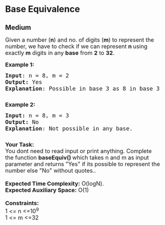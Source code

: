 # Base Equivalence
## Medium
<div class="problems_problem_content__Xm_eO" style="user-select: auto;"><p style="user-select: auto;"><span style="font-size: 18px; user-select: auto;">Given a number (<strong style="user-select: auto;">n</strong>)&nbsp;and no. of digits (<strong style="user-select: auto;">m</strong>)&nbsp;to represent the number, we have to check if we can represent <strong style="user-select: auto;">n&nbsp;</strong>using exactly <strong style="user-select: auto;">m</strong> digits in any <strong style="user-select: auto;">base</strong> from <strong style="user-select: auto;">2</strong> to <strong style="user-select: auto;">32</strong>.</span><br style="user-select: auto;">
<br style="user-select: auto;">
<span style="font-size: 18px; user-select: auto;"><strong style="user-select: auto;">Example 1:</strong></span></p>

<pre style="position: relative; user-select: auto;"><span style="font-size: 18px; user-select: auto;"><strong style="user-select: auto;">Input</strong>: n = 8, m = 2
<strong style="user-select: auto;">Output:</strong>&nbsp;Yes&nbsp;
<strong style="user-select: auto;">Explanation</strong>: Possible in base 3 as 8 in base 3 is 22.  
</span><div class="open_grepper_editor" title="Edit &amp; Save To Grepper" style="user-select: auto;"></div></pre>

<p style="user-select: auto;"><br style="user-select: auto;">
<span style="font-size: 18px; user-select: auto;"><strong style="user-select: auto;">Example 2:</strong></span></p>

<pre style="position: relative; user-select: auto;"><span style="font-size: 18px; user-select: auto;"><strong style="user-select: auto;">Input: </strong>n = 8, m = 3
<strong style="user-select: auto;">Output:&nbsp;</strong>No
<strong style="user-select: auto;">Explanation</strong>: Not possible in any base.</span><span style="font-size: 18px; user-select: auto;"> 
</span><div class="open_grepper_editor" title="Edit &amp; Save To Grepper" style="user-select: auto;"></div></pre>

<p style="user-select: auto;"><br style="user-select: auto;">
<span style="font-size: 18px; user-select: auto;"><strong style="user-select: auto;">Your Task:&nbsp;&nbsp;</strong><br style="user-select: auto;">
You dont need to read input or print anything. Complete the function <strong style="user-select: auto;">baseEquiv()&nbsp;</strong>which takes n&nbsp;and m&nbsp;as input parameter and returns "Yes" if its possible to represent the number else "No" without quotes..<br style="user-select: auto;">
<br style="user-select: auto;">
<strong style="user-select: auto;">Expected Time Complexity:</strong> O(logN).<br style="user-select: auto;">
<strong style="user-select: auto;">Expected Auxiliary Space:</strong> O(1)<br style="user-select: auto;">
<br style="user-select: auto;">
<strong style="user-select: auto;">Constraints:</strong><br style="user-select: auto;">
1 &lt;= n&nbsp;&lt;=10<sup style="user-select: auto;">9</sup><br style="user-select: auto;">
1 &lt;= m&nbsp;&lt;=32</span></p>
</div>